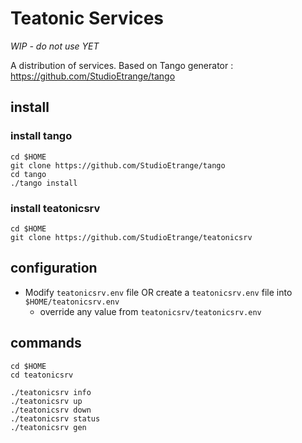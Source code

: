 # Teatonic Services

*WIP - do not use YET*

A distribution of services.
Based on Tango generator : https://github.com/StudioEtrange/tango

## install


### install tango


```
cd $HOME
git clone https://github.com/StudioEtrange/tango
cd tango
./tango install
```



### install teatonicsrv

```
cd $HOME
git clone https://github.com/StudioEtrange/teatonicsrv
```

## configuration

* Modify `teatonicsrv.env` file  OR create a `teatonicsrv.env` file into `$HOME/teatonicsrv.env`
    * override any value from `teatonicsrv/teatonicsrv.env`




## commands

```
cd $HOME
cd teatonicsrv

./teatonicsrv info
./teatonicsrv up
./teatonicsrv down
./teatonicsrv status
./teatonicsrv gen
```

